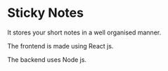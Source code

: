 # Sticky Notes

It stores your short notes in a well organised manner.


The frontend is made using React js.

The backend uses Node js.

